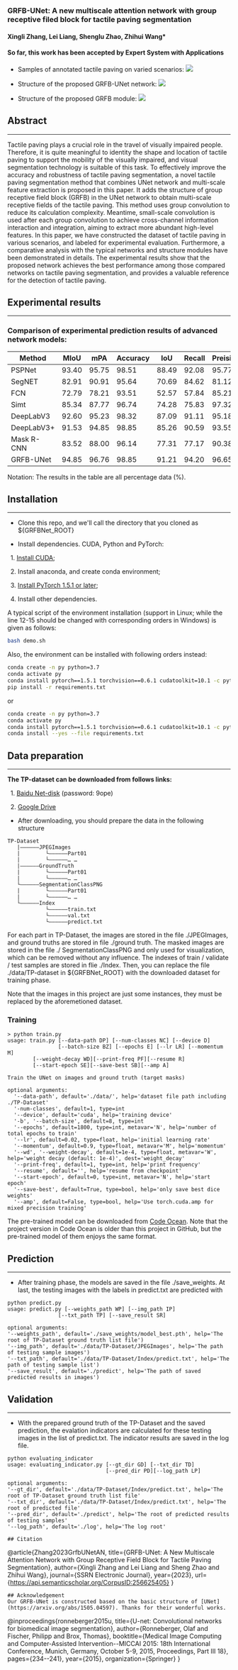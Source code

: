 ### GRFB-UNet: A new multiscale attention network with group receptive filed block for tactile paving segmentation
#### Xingli Zhang, Lei Liang, Shenglu Zhao, Zhihui Wang*
#### So far, this work has been accepted by Expert System with Applications
* Samples of annotated tactile paving on varied scenarios:
![](assets/img.png)

* Structure of the proposed GRFB-UNet network:
![](assets/img_1.png)

* Structure of the proposed GRFB module:
![](assets/img_2.png)

## Abstract
******
Tactile paving plays a crucial role in the travel of visually impaired people. Therefore, it is quite meaningful to identity the shape and location of tactile paving to support the mobility of the visually impaired, and visual segmentation technology is suitable of this task. To effectively improve the accuracy and robustness of tactile paving segmentation, a novel tactile paving segmentation method that combines UNet network and multi-scale feature extraction is proposed in this paper. It adds the structure of group receptive field block (GRFB) in the UNet network to obtain multi-scale receptive fields of the tactile paving. This method uses group convolution to reduce its calculation complexity. Meantime, small-scale convolution is used after each group convolution to achieve cross-channel information interaction and integration, aiming to extract more abundant high-level features. In this paper, we have constructed the dataset of tactile paving in various scenarios, and labeled for experimental evaluation. Furthermore, a comparative analysis with the typical networks and structure modules have been demonstrated in details. The experimental results show that the proposed network achieves the best performance among those compared networks on tactile paving segmentation, and provides a valuable reference for the detection of tactile paving.

## Experimental results
****

### Comparison of experimental prediction results of advanced network models:

| Method     | MIoU   | mPA     | Accuracy   | IoU    | Recall | Preision  |
|------------|--------|---------|------------|--------|--------|-----------|
| PSPNet     | 93.40  | 95.75   | 98.51      | 88.49  | 92.08  | 95.77     |
| SegNET     | 82.91  | 90.91   | 95.64      | 70.69  | 84.62  | 81.12     |
| FCN        | 72.79  | 78.21   | 93.51      | 52.57  | 57.84  | 85.21     |
| Simt       | 85.34  | 87.77   | 96.74      | 74.28  | 75.83  | 97.32     |
| DeepLabV3  | 92.60  | 95.23   | 98.32      | 87.09  | 91.11  | 95.18     |
| DeepLabV3+ | 91.53  | 94.85   | 98.85      | 85.26  | 90.59  | 93.55     |
| Mask R-CNN | 83.52  | 88.00   | 96.14      | 77.31  | 77.17  | 90.38     |
| GRFB-UNet  | 94.85  | 96.76   | 98.85      | 91.21  | 94.20  | 96.65     |

Notation: The results in the table are all percentage data (%).
## Installation
****
* Clone this repo, and we'll call the directory that you cloned as ${GRFBNet_ROOT}

* Install dependencies. CUDA, Python and PyTorch:

&ensp;1. [Install CUDA](https://developer.nvidia.com/cuda-downloads);

&ensp;2. Install anaconda, and create conda environment;

&ensp;3. [Install PyTorch 1.5.1 or later](https://pytorch.org/get-started/locally/);

&ensp;4. Install other dependencies.

A typical script of the environment installation (support in Linux; while the line 12-15 should be changed with corresponding orders in Windows) is given as follows:
```bash
bash demo.sh
```
Also, the environment can be installed with following orders instead:
```bash
conda create -n py python=3.7
conda activate py
conda install pytorch==1.5.1 torchvision==0.6.1 cudatoolkit=10.1 -c pytorch
pip install -r requirements.txt
```
or
```bash
conda create -n py python=3.7
conda activate py
conda install pytorch==1.5.1 torchvision==0.6.1 cudatoolkit=10.1 -c pytorch
conda install --yes --file requirements.txt
```

## Data preparation
***
**The TP-dataset can be downloaded from follows links:**

&ensp;1. [Baidu Net-disk](https://pan.baidu.com/s/1YgutfaiVE2KkqcKnWfGLSQ) (password: 9ope)

&ensp;2. [Google Drive](https://drive.google.com/drive/folders/1jByE5f_oUKpYdoR829wLqFSqlBYtOZM6?usp=sharing)

* After downloading, you should prepare the data in the following structure

```
TP-Dataset
   |——————JPEGImages
   |        └——————Part01
   |        └——————… …
   |——————GroundTruth
   |        └——————Part01
   |        └——————… …
   └——————SegmentationClassPNG
   |        └——————Part01
   |        └——————… …
   └——————Index
            └——————train.txt
            └——————val.txt
            └——————predict.txt
```
For each part in TP-Dataset, the images are stored in the file ./JPEGImages, and ground truths are stored in file ./ground truth. The masked images are stored in the file ./ SegmentationClassPNG and only used for visualization, which can be removed without any influence.
The indexes of train / validate / test samples are stored in flie ./Index.
Then, you can replace the file ./data/TP-dataset in ${GRFBNet_ROOT} with the downloaded dataset for training phase. 

Note that the images in this project are just some instances, they must be replaced by the aforemetioned dataset.

### Training

```console
> python train.py
usage: train.py [--data-path DP] [--num-classes NC] [--device D]
                [--batch-size BZ] [--epochs E] [--lr LR] [--momentum M]
		[--weight-decay WD][--print-freq PF][--resume R]
		[--start-epoch SE][--save-best SB][--amp A]

Train the UNet on images and ground truth (target masks)

optional arguments:
  '--data-path', default='./data/', help='dataset file path including ./TP-Dataset'
  '-num-classes', default=1, type=int
  '--device', default='cuda', help='training device'
  '-b', '--batch-size', default=8, type=int
  '--epochs', default=1800, type=int, metavar='N', help='number of total epochs to train'
  '--lr', default=0.02, type=float, help='initial learning rate'
  '--momentum', default=0.9, type=float, metavar='M', help='momentum'
  '--wd', '--weight-decay', default=1e-4, type=float, metavar='W', help='weight decay (default: 1e-4)', dest='weight_decay'
  '--print-freq', default=1, type=int, help='print frequency'
  '--resume', default='', help='resume from checkpoint'
  '--start-epoch', default=0, type=int, metavar='N', help='start epoch'
  '--save-best', default=True, type=bool, help='only save best dice weights'
  '--amp', default=False, type=bool, help='Use torch.cuda.amp for mixed precision training'
```
The pre-trained model can be downloaded from [Code Ocean](https://codeocean.com/capsule/1912151/tree). Note that the project version in Code Ocean is older than this project in GitHub, but the pre-trained model of them enjoys the same format.

## Prediction
***
* After training phase, the models are saved in the file ./save_weights. At last, the testing images with the labels in predict.txt are predicted with

```console
python predict.py
usage: predict.py [--weights_path WP] [--img_path IP]
                [--txt_path TP] [--save_result SR]

optional arguments:
'--weights_path', default='./save_weights/model_best.pth', help='The root of TP-Dataset ground truth list file')
'--img_path', default='./data/TP-Dataset/JPEGImages', help='The path of testing sample images')
'--txt_path', default='./data/TP-Dataset/Index/predict.txt', help='The path of testing sample list')
'--save_result', default='./predict', help='The path of saved predicted results in images')
```

## Validation
***
* With the prepared ground truth of the TP-Dataset and the saved prediction, the evalation indicators are calculated for these testing images in the list of predict.txt. The indicator results are saved in the log file.
```console
python evaluating_indicator
usage: evaluating_indicator.py [--gt_dir GD] [--txt_dir TD]
                               [--pred_dir PD][--log_path LP]

optional arguments:
'--gt_dir', default='./data/TP-Dataset/Index/predict.txt', help='The root of TP-Dataset ground truth list file'
'--txt_dir', default='./data/TP-Dataset/Index/predict.txt', help='The root of predicted file'
'--pred_dir', default='./predict', help='The root of predicted results of testing samples'
'--log_path', default='./log', help='The log root'

## Citation
```
@article{Zhang2023GrfbUNetAN,
  title={GRFB-UNet: A New Multiscale Attention Network with Group Receptive Field Block for Tactile Paving Segmentation},
  author={Xingli Zhang and Lei Liang and Sheng Zhao and Zhihui Wang},
  journal={SSRN Electronic Journal},
  year={2023},
  url={https://api.semanticscholar.org/CorpusID:256625405}
}
```
## Acknowledgement
Our GRFB-UNet is constructed based on the basic structure of [UNet](https://arxiv.org/abs/1505.04597). Thanks for their wonderful works.
```
@inproceedings{ronneberger2015u,
  title={U-net: Convolutional networks for biomedical image segmentation},
  author={Ronneberger, Olaf and Fischer, Philipp and Brox, Thomas},
  booktitle={Medical Image Computing and Computer-Assisted Intervention--MICCAI 2015: 18th International Conference, Munich, Germany, October 5-9, 2015, Proceedings, Part III 18},
  pages={234--241},
  year={2015},
  organization={Springer}
}
```
